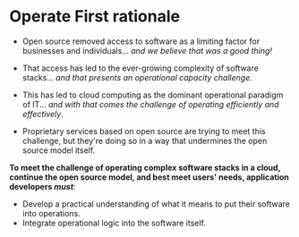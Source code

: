 <!-- #region -->
# Operate First rationale

- Open source removed access to software as a limiting factor for businesses and individuals... *and we believe that was a good thing!*

- That access has led to the ever-growing complexity of software stacks... *and that presents an operational capacity challenge.*

- This has led to cloud computing as the dominant operational paradigm of IT... *and with that comes the challenge of operating efficiently and effectively*.

- Proprietary services based on open source are trying to meet this challenge, but they're doing so in a way that undermines the open source model itself.

**To meet the challenge of operating complex software stacks in a cloud, continue the open source model, and best meet users' needs, application developers *must***:

* Develop a practical understanding of what it means to put their software into operations.
* Integrate operational logic into the software itself.

<br/>

<!-- #endregion -->
